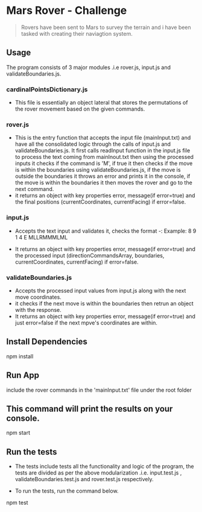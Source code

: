 # Mars Rover - Challenge

> Rovers have been sent to Mars to survey the terrain and i have been tasked with creating their naviagtion system.

## Usage

The program consists of 3 major modules .i.e rover.js, input.js and validateBoundaries.js.

### cardinalPointsDictionary.js
- This file is essentially an object lateral that stores the permutations of the rover movement based on the given commands.

### rover.js

- This is the entry function that accepts the input file (mainInput.txt) and have all the consolidated logic through the calls of input.js and validateBoundaries.js. It first calls readInput function in the input.js file to process the text coming from mainInout.txt then using the processed inputs it checks if the command is 'M', if true it then checks if the move is within the boundaries using validateBoundaries.js, if the move is outside the boundaries it throws an error and prints it in the console, if the move is within the boundaries it then moves the rover and go to the next command.
- it returns an object with key properties error, message(if error=true) and the final positions (currentCoordinates,
  currentFacing) if error=false.

### input.js

- Accepts the text input and validates it, checks the format -:
  Example:
  8 9
  1 4 E
  MLLRMMMLML

- It returns an object with key properties error, message(if error=true) and the processed input (directionCommandsArray,
  boundaries,
  currentCoordinates,
  currentFacing) if error=false.

### validateBoundaries.js

- Accepts the processed input values from input.js along with the next move coordinates.
- it checks if the next move is within the boundaries then retrun an object with the response.
- It returns an object with key properties error, message(if error=true) and just error=false if the next mpve's coordinates are within.

## Install Dependencies

npm install

## Run App

include the rover commands in the 'mainInput.txt' file under the root folder

## This command will print the results on your console.

npm start

## Run the tests

- The tests include tests all the functionality and logic of the program, the tests are divided as per the above modularization .i.e. input.test.js , validateBoundaries.test.js and rover.test.js respectively.

- To run the tests, run the command below.

npm test
